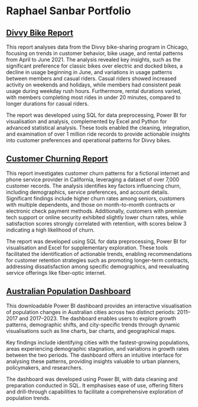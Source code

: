 # Raphael Sanbar Portfolio

## [Divvy Bike Report](https://github.com/RaphaelSanbar/Divvy_Bikes)

This report analyses data from the Divvy bike-sharing program in Chicago, focusing on trends in customer behavior, bike usage, and rental patterns from April to June 2021. The analysis revealed key insights, such as the significant preference for classic bikes over electric and docked bikes, a decline in usage beginning in June, and variations in usage patterns between members and casual riders. Casual riders showed increased activity on weekends and holidays, while members had consistent peak usage during weekday rush hours. Furthermore, rental durations varied, with members completing most rides in under 20 minutes, compared to longer durations for casual riders.

The report was developed using SQL for data preprocessing, Power BI for visualisation and analysis, complemented by Excel and Python for advanced statistical analysis. These tools enabled the cleaning, integration, and examination of over 1 million ride records to provide actionable insights into customer preferences and operational patterns for Divvy bikes.

## [Customer Churning Report](https://github.com/RaphaelSanbar/Churn_Rate)

This report investigates customer churn patterns for a fictional internet and phone service provider in California, leveraging a dataset of over 7,000 customer records. The analysis identifies key factors influencing churn, including demographics, service preferences, and account details. Significant findings include higher churn rates among seniors, customers with multiple dependents, and those on month-to-month contracts or electronic check payment methods. Additionally, customers with premium tech support or online security exhibited slightly lower churn rates, while satisfaction scores strongly correlated with retention, with scores below 3 indicating a high likelihood of churn.

The report was developed using SQL for data preprocessing, Power BI for visualisation and Excel for supplementary exploration. These tools facilitated the identification of actionable trends, enabling recommendations for customer retention strategies such as promoting longer-term contracts, addressing dissatisfaction among specific demographics, and reevaluating service offerings like fiber-optic internet.

## [Australian Population Dashboard](https://drive.google.com/file/d/1mWhI3DpqPoJX7E7o0ATMkzVoj8U3cFzw/view)

This downloadable Power BI dashboard provides an interactive visualisation of population changes in Australian cities across two distinct periods: 2011–2017 and 2017–2023. The dashboard enables users to explore growth patterns, demographic shifts, and city-specific trends through dynamic visualisations such as line charts, bar charts, and geographical maps.

Key findings include identifying cities with the fastest-growing populations, areas experiencing demographic stagnation, and variations in growth rates between the two periods. The dashboard offers an intuitive interface for analysing these patterns, providing insights valuable to urban planners, policymakers, and researchers.

The dashboard was developed using Power BI, with data cleaning and preparation conducted in SQL. It emphasises ease of use, offering filters and drill-through capabilities to facilitate a comprehensive exploration of population trends.

